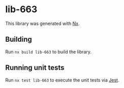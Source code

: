 # lib-663

This library was generated with [Nx](https://nx.dev).

## Building

Run `nx build lib-663` to build the library.

## Running unit tests

Run `nx test lib-663` to execute the unit tests via [Jest](https://jestjs.io).
